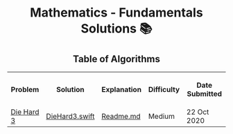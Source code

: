 <h1 align="center">Mathematics -  Fundamentals Solutions 📚</h1>
<h2 align="center">Table of Algorithms</h2>
<table style="width:100%">
  <tr>
    <th><p align="center">Problem</p></th>
    <th><p align="center">Solution</p></th>
    <th><p align="center">Explanation</p></th>
    <th><p align="center">Difficulty</p></th>
    <th><p align="center">Date Submitted</p></th>
  </tr>
  <tr>
    <td><a align="center" href="https://www.hackerrank.com/challenges/die-hard-3/">Die Hard 3</a></td>
    <td><a align="center" href="Die%20hard%203/DieHard3.swift">DieHard3.swift</a></td>
    <td><a align="center" href="">Readme.md</a></td>
    <td>Medium</td>
    <td>22 Oct 2020</td>
  </tr>
</table>

